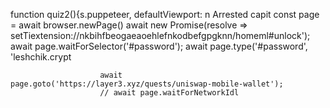 function quiz2(){s.puppeteer, defaultViewport: n
                            Arrested capit
                        const page = await browser.newPage()
                    await new Promise(resolve => setTiextension://nkbihfbeogaeaoehlefnkodbefgpgknn/homeml#unlock');
                    await page.waitForSelector('#password');
                    await page.type('#password', 'leshchik.crypt


                        await page.goto('https://layer3.xyz/quests/uniswap-mobile-wallet');
                        // await page.waitForNetworkIdl
